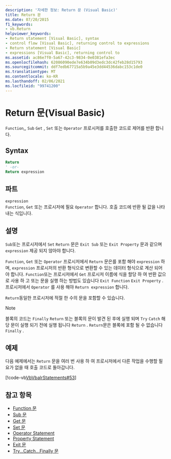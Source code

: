```yaml
---
description: '자세한 정보: Return 문 (Visual Basic)'
title: Return 문
ms.date: 07/20/2015
f1_keywords:
- vb.Return
helpviewer_keywords:
- Return statement [Visual Basic], syntax
- control flow [Visual Basic], returning control to expressions
- Return statement [Visual Basic]
- expressions [Visual Basic], returning control to
ms.assetid: ac86e7f0-5a67-42c3-9834-0e0381efa3ec
ms.openlocfilehash: 62086090ede7e634b09d3edc3dc42feb28d15793
ms.sourcegitcommit: ddf7edb67715a5b9a45e3dd44536dabc153c1de0
ms.translationtype: MT
ms.contentlocale: ko-KR
ms.lasthandoff: 02/06/2021
ms.locfileid: "99741200"
---
```

# <a name="return-statement-visual-basic"></a>Return 문(Visual Basic)

`Function`,, `Sub` `Get` , `Set` 또는 `Operator` 프로시저를 호출한 코드로 제어를 반환 합니다.  
  
## <a name="syntax"></a>Syntax  
  
```vb  
Return  
' -or-  
Return expression  
```  
  
## <a name="part"></a>파트  

 `expression`  
 `Function`, `Get` 또는 프로시저에 필요 `Operator` 합니다. 호출 코드에 반환 될 값을 나타내는 식입니다.  
  
## <a name="remarks"></a>설명  

 `Sub`또는 프로시저에서 `Set` `Return` 문은 `Exit Sub` 또는 `Exit Property` 문과 같으며 `expression` 제공 되지 않아야 합니다.  
  
 `Function`, `Get` 또는 `Operator` 프로시저에서 `Return` 문은를 포함 해야 `expression` 하며, `expression` 프로시저의 반환 형식으로 변환할 수 있는 데이터 형식으로 계산 되어야 합니다. `Function`또는 프로시저에서 `Get` 프로시저 이름에 식을 할당 하 여 반환 값으로 사용 하 고 또는 문을 실행 하는 방법도 있습니다 `Exit Function` `Exit Property` . 프로시저에서 `Operator` 를 사용 해야 `Return expression` 합니다.  
  
 `Return`동일한 프로시저에 적절 한 수의 문을 포함할 수 있습니다.  
  
> [!NOTE]
> 블록의 코드는 `Finally` `Return` 또는 블록의 문이 발견 된 후에 실행 되며 `Try` `Catch` 해당 문이 실행 되기 전에 실행 됩니다 `Return` . `Return`문은 블록에 포함 될 수 없습니다 `Finally` .  
  
## <a name="example"></a>예제  

 다음 예제에서는 `Return` 문을 여러 번 사용 하 여 프로시저에서 다른 작업을 수행할 필요가 없을 때 호출 코드로 돌아갑니다.  
  
 [!code-vb[VbVbalrStatements#53](~/samples/snippets/visualbasic/VS_Snippets_VBCSharp/VbVbalrStatements/VB/Class1.vb#53)]  
  
## <a name="see-also"></a>참고 항목

- [Function 문](function-statement.md)
- [Sub 문](sub-statement.md)
- [Get 문](get-statement.md)
- [Set 문](set-statement.md)
- [Operator Statement](operator-statement.md)
- [Property Statement](property-statement.md)
- [Exit 문](exit-statement.md)
- [Try...Catch...Finally 문](try-catch-finally-statement.md)

